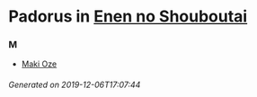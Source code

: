 # Padorus in [Enen no Shouboutai](https://myanimelist.net/manga/91037/Enen_no_Shouboutai)

### M
* [Maki Oze](https://github.com/shadow578/Project-Padoru/blob/master/table-of-contents/characters/MakiOze.md)

###### Generated on 2019-12-06T17:07:44

